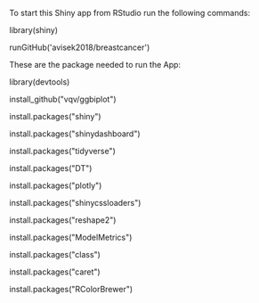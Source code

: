 To start this Shiny app from RStudio run the following commands:

library(shiny)

runGitHub('avisek2018/breastcancer')

These are the package needed to run the App:

library(devtools)

install_github("vqv/ggbiplot")

install.packages("shiny")

install.packages("shinydashboard")

install.packages("tidyverse")

install.packages("DT")

install.packages("plotly")

install.packages("shinycssloaders")

install.packages("reshape2")

install.packages("ModelMetrics")

install.packages("class")

install.packages("caret")

install.packages("RColorBrewer")
